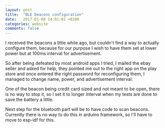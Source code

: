 ```yaml
---
layout: post
title:  "BLE beacons configuration"
date:   2017-01-08 14:01:01 +0200
categories: website
comments: false
---
```

I received the beacons a little while ago, but couldn't find a way to actually
configure them, because for our purpose I wish to have them set at lower power
but at 100ms interval for advertisement.

So after being defeated by most android apps I tried, I mailed the ebay seller
and asked for help, they pointed me out to the right app on the play store and
once entered the right password for reconfiguring them, I managed to change
name, power, and advertisement interval.

One of the beacon being credit card sized and not meant to be open, there is no
way to stop it, so I set it to longer interval when my tests are done to save
the battery a little.

Next step for the bluetooth part will be to have code to scan beacons.
Currently there is no way to do this in arduino framework, so I'll have to move
to esp-idf for this.
